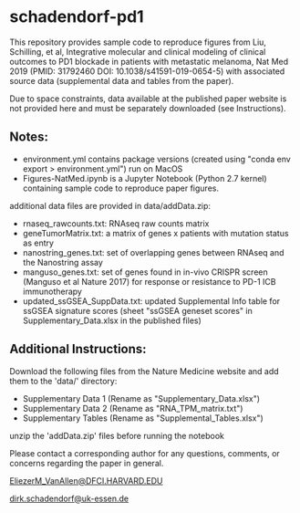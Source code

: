 # schadendorf-pd1

This repository provides sample code to reproduce figures from Liu, Schilling, et al, Integrative molecular and clinical modeling of clinical outcomes to PD1 blockade in patients with metastatic melanoma, Nat Med 2019 (PMID: 31792460 DOI: 10.1038/s41591-019-0654-5) with associated source data (supplemental data and tables from the paper).

Due to space constraints, data available at the published paper website is not provided here and must be separately downloaded (see Instructions).

## Notes:
- environment.yml contains package versions (created using "conda env export > environment.yml") run on MacOS
- Figures-NatMed.ipynb is a Jupyter Notebook (Python 2.7 kernel) containing sample code to reproduce paper figures. 

additional data files are provided in data/addData.zip:
- rnaseq_rawcounts.txt: RNAseq raw counts matrix
- geneTumorMatrix.txt: a matrix of genes x patients with mutation status as entry
- nanostring_genes.txt: set of overlapping genes between RNAseq and the Nanostring assay
- manguso_genes.txt: set of genes found in in-vivo CRISPR screen (Manguso et al Nature 2017) for response or resistance to PD-1 ICB immunotherapy
- updated_ssGSEA_SuppData.txt: updated Supplemental Info table for ssGSEA signature scores (sheet "ssGSEA geneset scores" in Supplementary_Data.xlsx in the published files)


## Additional Instructions:

Download the following files from the Nature Medicine website and add them to the 'data/' directory:
- Supplementary Data 1 (Rename as "Supplementary_Data.xlsx")
- Supplementary Data 2 (Rename as "RNA_TPM_matrix.txt")
- Supplementary Tables (Rename as "Supplemental_Tables.xlsx")

unzip the 'addData.zip' files before running the notebook


Please contact a corresponding author for any questions, comments, or concerns regarding the paper in general.

EliezerM_VanAllen@DFCI.HARVARD.EDU

dirk.schadendorf@uk-essen.de
